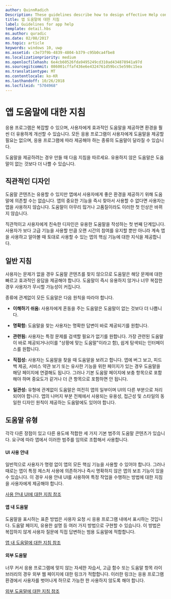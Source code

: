 ```yaml
---
author: QuinnRadich
Description: These guidelines describe how to design effective Help content for your app.
title: 앱 도움말에 대한 지침
label: Guidelines for app help
template: detail.hbs
ms.author: quradic
ms.date: 02/08/2017
ms.topic: article
keywords: windows 10, uwp
ms.assetid: c3e73f9b-4839-4804-b379-c95b0ca4fbe8
ms.localizationpriority: medium
ms.openlocfilehash: 6e4cb60526fda9495249cd310ad434878941a97d
ms.sourcegitcommit: 086001cffaf436e6e4324761d59bcc5e598c15ea
ms.translationtype: MT
ms.contentlocale: ko-KR
ms.lasthandoff: 10/26/2018
ms.locfileid: "5704968"
---
```

# <a name="guidelines-for-app-help"></a>앱 도움말에 대한 지침



응용 프로그램은 복잡할 수 있으며, 사용자에게 효과적인 도움말을 제공하면 환경을 훨씬 더 유용하게 개선할 수 있습니다. 모든 응용 프로그램이 사용자에게 도움말을 제공할 필요는 없으며, 응용 프로그램에 따라 제공해야 하는 종류의 도움말이 달라질 수 있습니다.

도움말을 제공하려는 경우 만들 때 다음 지침을 따르세요. 유용하지 않은 도움말은 도움말이 없는 것보다 더 나쁠 수 있습니다.

## <a name="intuitive-design"></a>직관적인 디자인

도움말 콘텐츠는 유용할 수 있지만 앱에서 사용자에게 좋은 환경을 제공하기 위해 도움말에 의존할 수는 없습니다. 앱의 중요한 기능을 즉시 찾아서 사용할 수 없다면 사용자는 앱을 사용하지 않습니다. 도움말이 아무리 많거나 고품질이라도 이러한 첫 인상은 바뀌지 않습니다.

직관적이고 사용자에게 친숙한 디자인은 유용한 도움말을 작성하는 첫 번째 단계입니다. 사용자가 보다 고급 기능을 사용할 만큼 오랜 시간의 참여를 유지할 뿐만 아니라 계속 앱을 사용하고 알아볼 때 토대로 사용할 수 있는 앱의 핵심 기능에 대한 지식을 제공합니다.

## <a name="general-instructions"></a>일반 지침

사용자는 문제가 없을 경우 도움말 콘텐츠를 찾지 않으므로 도움말은 해당 문제에 대한 빠르고 효과적인 응답을 제공해야 합니다. 도움말이 즉시 유용하지 않거나 너무 복잡한 경우 사용자가 무시할 가능성이 커집니다.

종류에 관계없이 모든 도움말은 다음 원칙을 따라야 합니다.

-   **이해하기 쉬움:** 사용자에게 혼동을 주는 도움말은 도움말이 없는 것보다 더 나쁩니다.

-   **명확함:** 도움말을 찾는 사용자는 명확한 답변이 바로 제공되기를 원합니다.

-   **관련됨:** 사용자는 특정 문제를 검색할 필요가 없기를 원합니다. 가장 관련된 도움말이 바로 제공되거나(이를 "상황에 맞는 도움말"이라고 함), 쉽게 탐색되는 인터페이스를 원합니다.

-   **직접성:** 사용자는 도움말을 찾을 때 도움말을 보려고 합니다. 앱에 버그 보고, 피드백 제공, 서비스 약관 보기 또는 유사한 기능을 위한 페이지가 있는 경우 도움말을 해당 페이지에 연결해도 됩니다. 그러나 기본 도움말 페이지에 보충 항목으로 포함해야 하며 중요도가 같거나 더 큰 항목으로 포함하면 안 됩니다.

-   **일관성:** 유형에 관계없이 도움말은 여전히 앱의 일부이며 UI의 다른 부분으로 처리되어야 합니다. 앱의 나머지 부분 전체에서 사용되는 유용성, 접근성 및 스타일의 동일한 디자인 원칙이 제공하는 도움말에도 있어야 합니다.

## <a name="types-of-help"></a>도움말 유형

각각 다른 장점이 있고 다른 용도에 적합한 세 가지 기본 범주의 도움말 콘텐츠가 있습니다. 요구에 따라 앱에서 이러한 범주를 임의로 조합해서 사용합니다.

#### <a name="instructional-ui"></a>UI 사용 안내

일반적으로 사용자가 명령 없이 앱의 모든 핵심 기능을 사용할 수 있어야 합니다. 그러나 때로는 앱이 특정 제스처 사용에 의존하거나 즉시 명확하지 않은 앱의 보조 기능이 있을 수 있습니다. 이 경우 사용 안내 UI를 사용하여 특정 작업을 수행하는 방법에 대한 지침을 사용자에게 제공해야 합니다.

[사용 안내 UI에 대한 지침 참조](instructional-ui.md)

#### <a name="in-app-help"></a>앱 내 도움말

도움말을 표시하는 표준 방법은 사용자 요청 시 응용 프로그램 내에서 표시하는 것입니다. 도움말 페이지, 유용한 설명 등 여러 가지 방법으로 구현할 수 있습니다. 이 방법은 복잡하지 않게 사용자 질문에 직접 답변하는 범용 도움말에 적합합니다.

[앱 내 도움말에 대한 지침 참조](in-app-help.md)

#### <a name="external-help"></a>외부 도움말

너무 커서 응용 프로그램에 맞지 않는 자세한 자습서, 고급 함수 또는 도움말 항목 라이브러리의 경우 외부 웹 페이지에 대한 링크가 적합합니다. 이러한 링크는 응용 프로그램 환경에서 사용자를 벗어나게 하므로 가능한 한 사용하지 않도록 해야 합니다.

[외부 도움말에 대한 지침 참조](external-help.md)


